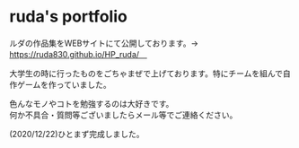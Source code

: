 # ruda's portfolio　

ルダの作品集をWEBサイトにて公開しております。→　https://ruda830.github.io/HP_ruda/　

大学生の時に行ったものをごちゃまぜで上げております。特にチームを組んで自作ゲームを作っていました。<br>

色んなモノやコトを勉強するのは大好きです。<br>
何か不具合・質問等ございましたらメール等でご連絡ください。

(2020/12/22)ひとまず完成しました。
